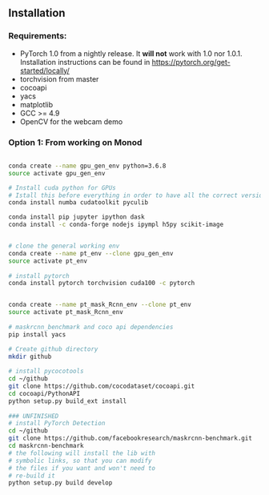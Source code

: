 ## Installation

### Requirements:
- PyTorch 1.0 from a nightly release. It **will not** work with 1.0 nor 1.0.1. Installation instructions can be found in https://pytorch.org/get-started/locally/
- torchvision from master
- cocoapi
- yacs
- matplotlib
- GCC >= 4.9
- OpenCV for the webcam demo


### Option 1: From working on Monod

```bash

conda create --name gpu_gen_env python=3.6.8 
source activate gpu_gen_env

# Install cuda python for GPUs
# Istall this before everything in order to have all the correct versions of the dependency of numpy/scikit-learn/scipy/blas/matplotlib/scipy
conda install numba cudatoolkit pyculib

conda install pip jupyter ipython dask
conda install -c conda-forge nodejs ipympl h5py scikit-image


# clone the general working env
conda create --name pt_env --clone gpu_gen_env
source activate pt_env
    
# install pytorch
conda install pytorch torchvision cuda100 -c pytorch


conda create --name pt_mask_Rcnn_env --clone pt_env
source activate pt_mask_Rcnn_env
    
# maskrcnn_benchmark and coco api dependencies
pip install yacs

# Create github directory
mkdir github
    
# install pycocotools
cd ~/github
git clone https://github.com/cocodataset/cocoapi.git
cd cocoapi/PythonAPI
python setup.py build_ext install
    
### UNFINISHED
# install PyTorch Detection
cd ~/github
git clone https://github.com/facebookresearch/maskrcnn-benchmark.git
cd maskrcnn-benchmark
# the following will install the lib with
# symbolic links, so that you can modify
# the files if you want and won't need to
# re-build it
python setup.py build develop
```
